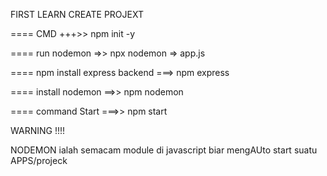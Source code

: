 FIRST LEARN CREATE PROJEXT

==== CMD +++>> npm init -y

==== run nodemon =>> npx nodemon <name-file>=> app.js

==== npm install express backend ===> npm express

==== install nodemon ==>> npm nodemon

==== command Start ===>> npm start



WARNING !!!!

NODEMON ialah semacam module di javascript biar mengAUto start suatu APPS/projeck

